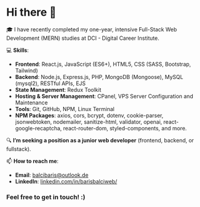 # Hi there 👋

🎓 I have recently completed my one-year, intensive Full-Stack Web Development (MERN) studies at DCI - Digital Career Institute.

💻 **Skills**:
- **Frontend**: React.js, JavaScript (ES6+), HTML5, CSS (SASS, Bootstrap, Tailwind)
- **Backend**: Node.js, Express.js, PHP, MongoDB (Mongoose), MySQL (mysql2), RESTful APIs, EJS
- **State Management**: Redux Toolkit
- **Hosting & Server Management**: CPanel, VPS Server Configuration and Maintenance
- **Tools**: Git, GitHub, NPM, Linux Terminal
- **NPM Packages**: axios, cors, bcrypt, dotenv, cookie-parser, jsonwebtoken, nodemailer, sanitize-html, validator, openai, react-google-recaptcha, react-router-dom, styled-components, and more.

🔍 **I’m seeking a position as a junior web developer** (frontend, backend, or fullstack).

📫 **How to reach me**:
- **Email**: [balcibaris@outlook.de](mailto:balcibaris@outlook.de)
- **LinkedIn**: [linkedin.com/in/barisbalciweb/](https://www.linkedin.com/in/barisbalciweb/)

### Feel free to get in touch! :)
